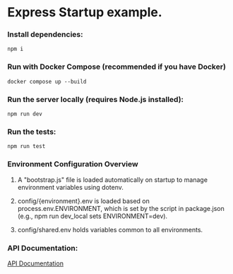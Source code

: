 # Express Startup example.



### Install dependencies:

``` npm i ```


### Run with Docker Compose (recommended if you have Docker)

``` docker compose up --build ```

### Run the server locally (requires Node.js installed):

``` npm run dev ```


### Run the tests:

``` npm run test ```


### Environment Configuration Overview
1. A "bootstrap.js" file is loaded automatically on startup to manage environment variables using dotenv.


2. config/{environment}.env is loaded based on process.env.ENVIRONMENT, which is set by the script in package.json (e.g., npm run dev_local sets ENVIRONMENT=dev).

3. config/shared.env holds variables common to all environments.



### API Documentation:

[API Documentation](http://localhost......)